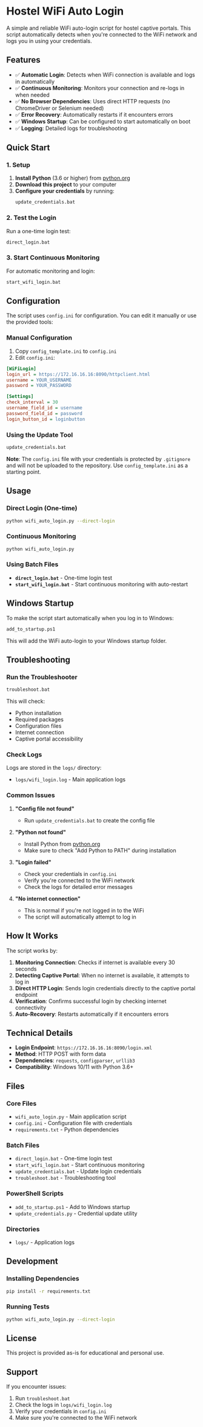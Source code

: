 # Hostel WiFi Auto Login

A simple and reliable WiFi auto-login script for hostel captive portals. This script automatically detects when you're connected to the WiFi network and logs you in using your credentials.

## Features

- ✅ **Automatic Login**: Detects when WiFi connection is available and logs in automatically
- ✅ **Continuous Monitoring**: Monitors your connection and re-logs in when needed
- ✅ **No Browser Dependencies**: Uses direct HTTP requests (no ChromeDriver or Selenium needed)
- ✅ **Error Recovery**: Automatically restarts if it encounters errors
- ✅ **Windows Startup**: Can be configured to start automatically on boot
- ✅ **Logging**: Detailed logs for troubleshooting

## Quick Start

### 1. Setup

1. **Install Python** (3.6 or higher) from [python.org](https://www.python.org/downloads/)
2. **Download this project** to your computer
3. **Configure your credentials** by running:
   ```bash
   update_credentials.bat
   ```

### 2. Test the Login

Run a one-time login test:
```bash
direct_login.bat
```

### 3. Start Continuous Monitoring

For automatic monitoring and login:
```bash
start_wifi_login.bat
```

## Configuration

The script uses `config.ini` for configuration. You can edit it manually or use the provided tools:

### Manual Configuration
1. Copy `config_template.ini` to `config.ini`
2. Edit `config.ini`:
```ini
[WiFiLogin]
login_url = https://172.16.16.16:8090/httpclient.html
username = YOUR_USERNAME
password = YOUR_PASSWORD

[Settings]
check_interval = 30
username_field_id = username
password_field_id = password
login_button_id = loginbutton
```

### Using the Update Tool
```bash
update_credentials.bat
```

**Note**: The `config.ini` file with your credentials is protected by `.gitignore` and will not be uploaded to the repository. Use `config_template.ini` as a starting point.

## Usage

### Direct Login (One-time)
```bash
python wifi_auto_login.py --direct-login
```

### Continuous Monitoring
```bash
python wifi_auto_login.py
```

### Using Batch Files
- **`direct_login.bat`** - One-time login test
- **`start_wifi_login.bat`** - Start continuous monitoring with auto-restart

## Windows Startup

To make the script start automatically when you log in to Windows:

```bash
add_to_startup.ps1
```

This will add the WiFi auto-login to your Windows startup folder.

## Troubleshooting

### Run the Troubleshooter
```bash
troubleshoot.bat
```

This will check:
- Python installation
- Required packages
- Configuration files
- Internet connection
- Captive portal accessibility

### Check Logs
Logs are stored in the `logs/` directory:
- `logs/wifi_login.log` - Main application logs

### Common Issues

1. **"Config file not found"**
   - Run `update_credentials.bat` to create the config file

2. **"Python not found"**
   - Install Python from [python.org](https://www.python.org/downloads/)
   - Make sure to check "Add Python to PATH" during installation

3. **"Login failed"**
   - Check your credentials in `config.ini`
   - Verify you're connected to the WiFi network
   - Check the logs for detailed error messages

4. **"No internet connection"**
   - This is normal if you're not logged in to the WiFi
   - The script will automatically attempt to log in

## How It Works

The script works by:

1. **Monitoring Connection**: Checks if internet is available every 30 seconds
2. **Detecting Captive Portal**: When no internet is available, it attempts to log in
3. **Direct HTTP Login**: Sends login credentials directly to the captive portal endpoint
4. **Verification**: Confirms successful login by checking internet connectivity
5. **Auto-Recovery**: Restarts automatically if it encounters errors

## Technical Details

- **Login Endpoint**: `https://172.16.16.16:8090/login.xml`
- **Method**: HTTP POST with form data
- **Dependencies**: `requests`, `configparser`, `urllib3`
- **Compatibility**: Windows 10/11 with Python 3.6+

## Files

### Core Files
- `wifi_auto_login.py` - Main application script
- `config.ini` - Configuration file with credentials
- `requirements.txt` - Python dependencies

### Batch Files
- `direct_login.bat` - One-time login test
- `start_wifi_login.bat` - Start continuous monitoring
- `update_credentials.bat` - Update login credentials
- `troubleshoot.bat` - Troubleshooting tool

### PowerShell Scripts
- `add_to_startup.ps1` - Add to Windows startup
- `update_credentials.py` - Credential update utility

### Directories
- `logs/` - Application logs

## Development

### Installing Dependencies
```bash
pip install -r requirements.txt
```

### Running Tests
```bash
python wifi_auto_login.py --direct-login
```

## License

This project is provided as-is for educational and personal use.

## Support

If you encounter issues:
1. Run `troubleshoot.bat`
2. Check the logs in `logs/wifi_login.log`
3. Verify your credentials in `config.ini`
4. Make sure you're connected to the WiFi network